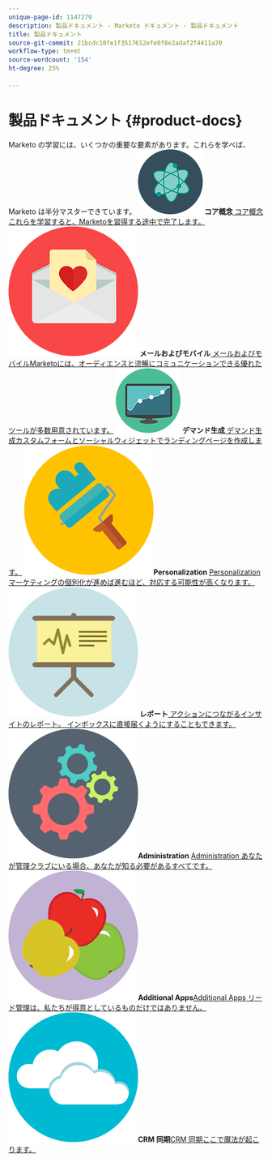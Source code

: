 ```yaml
---
unique-page-id: 1147279
description: 製品ドキュメント - Marketo ドキュメント - 製品ドキュメント
title: 製品ドキュメント
source-git-commit: 21bcdc10fe1f3517612efe0f8e2adaf2f4411a70
workflow-type: tm+mt
source-wordcount: '154'
ht-degree: 25%

---
```



# 製品ドキュメント {#product-docs}

Marketo の学習には、いくつかの重要な要素があります。これらを学べば、Marketo は半分マスターできています。
**![コア概念 ](assets/education-science-12.png) コア概念**[ コア概念これらを学習すると、Marketoを習得する途中で完了します。](product-docs/core-marketo-concepts.md)     **![メールおよびモバイル ](assets/valentine-day-10.png) メールおよびモバイル**[ メールおよびモバイルMarketoには、オーディエンスと流暢にコミュニケーションできる優れたツールが多数用意されています。](https://docs.marketo.com/pages/viewpage.action?pageId=557076)     **![デマンド生成 ](assets/seo-04.png) デマンド生成**[ デマンド生成カスタムフォームとソーシャルウィジェットでランディングページを作成します。](product-docs/demand-generation.md)     **![Personalization](assets/graphic-design-tools-19.png)Personalization** [Personalization マーケティングの個別化が進めば進むほど、対応する可能性が高くなります。](product-docs/personalization.md)     **![レポート ](assets/office-21.png) レポート**[ アクションにつながるインサイトのレポート。 インボックスに直接届くようにすることもできます。](product-docs/reporting.md)     **![Administration](assets/technology-08.png)Administration** [Administration あなたが管理クラブにいる場合、あなたが知る必要があるすべてです。](https://docs.marketo.com/display/DOCS/Administration)     **![Additional Apps](assets/food-10.png)Additional Apps**[Additional Apps リード管理は、私たちが得意としているものだけではありません。](product-docs/additional-apps.md)     **![CRM 同期 ](assets/seo-33.png)CRM 同期**[CRM 同期ここで魔法が起こります。](product-docs/crm-sync.md)
